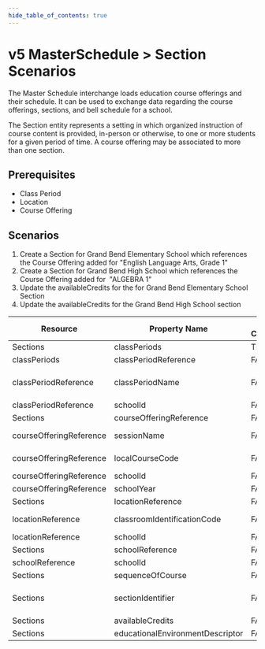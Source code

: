 ```yaml
---
hide_table_of_contents: true
---
```


# v5 MasterSchedule > Section Scenarios

The Master Schedule interchange loads education course offerings and their
schedule. It can be used to exchange data regarding the course offerings,
sections, and bell schedule for a school.

The Section entity represents a setting in which organized instruction of course
content is provided, in-person or otherwise, to one or more students for a given
period of time. A course offering may be associated to more than one section.

## Prerequisites

* Class Period
* Location
* Course Offering

## Scenarios

1. Create a Section for Grand Bend Elementary School which references the Course
   Offering added for "English Language Arts, Grade 1"
2. Create a Section for Grand Bend High School which references the Course
   Offering added for  "ALGEBRA 1"
3. Update the availableCredits for the for Grand Bend Elementary School Section
4. Update the availableCredits for the Grand Bend High School section

| Resource                | Property Name                    | Is Collection | Data Type                        | Required | Scenario 1: POST                                | Scenario 2: POST                                | Scenario 3: PUT                                 | Scenario 4: PUT                                 |
| ----------------------- | -------------------------------- | ------------- | -------------------------------- | -------- | ----------------------------------------------- | ----------------------------------------------- | ----------------------------------------------- | ----------------------------------------------- |
| Sections                | classPeriods                     | TRUE          | classPeriods{}                   | REQUIRED |                                                 |                                                 |                                                 |                                                 |
| classPeriods            | classPeriodReference             | FALSE         | classPeriodReference             | REQUIRED |                                                 |                                                 |                                                 |                                                 |
| classPeriodReference    | classPeriodName                  | FALSE         | string                           | REQUIRED | ["Class Period 01" if possible \| system value] | ["Class Period 01" if possible \| system value] | ["Class Period 01" if possible \| system value] | ["Class Period 01" if possible \| system value] |
| classPeriodReference    | schoolId                         | FALSE         | integer                          | REQUIRED | 255901107                                       | 255901001                                       | 255901107                                       | 255901001                                       |
| Sections                | courseOfferingReference          | FALSE         | courseOfferingReference          | REQUIRED |                                                 |                                                 |                                                 |                                                 |
| courseOfferingReference | sessionName                      | FALSE         | string                           | REQUIRED | 2016-2017 Fall Semester                         | 2016-2017 Fall Semester                         | 2016-2017 Fall Semester                         | 2016-2017 Fall Semester                         |
| courseOfferingReference | localCourseCode                  | FALSE         | string                           | REQUIRED | ["ELA-01" if possible \| system value]          | ["ALG-2" if possible \| system value]           | ["ELA-01" if possible \| system value]          | ["ALG-2" if possible \| system value]           |
| courseOfferingReference | schoolId                         | FALSE         | integer                          | REQUIRED | 255901107                                       | 255901001                                       | 255901107                                       | 255901001                                       |
| courseOfferingReference | schoolYear                       | FALSE         | integer                          | REQUIRED | 2017                                            | 2017                                            | 2017                                            | 2017                                            |
| Sections                | locationReference                | FALSE         | locationReference                | REQUIRED |                                                 |                                                 |                                                 |                                                 |
| locationReference       | classroomIdentificationCode      | FALSE         | string                           | REQUIRED | ["501" if possible \| system value]             | ["901" if possible \| system value]             | ["501" if possible \| system value]             | ["901" if possible \| system value]             |
| locationReference       | schoolId                         | FALSE         | integer                          | REQUIRED | 255901107                                       | 255901001                                       | 255901107                                       | 255901001                                       |
| Sections                | schoolReference                  | FALSE         | integer                          | REQUIRED |                                                 |                                                 |                                                 |                                                 |
| schoolReference         | schoolId                         | FALSE         | integer                          | REQUIRED | 255901107                                       | 255901001                                       | 255901107                                       | 255901001                                       |
| Sections                | sequenceOfCourse                 | FALSE         | integer                          | REQUIRED | 1                                               | 1                                               | 1                                               | 1                                               |
| Sections                | sectionIdentifier                | FALSE         | nvarchar                         | REQUIRED | ["ELA012017RM555" if possible \| system value]  | ["ALG12017RM901" if possible \| system value]   | ["ELA012017RM555" if possible \| system value]  | ["ALG12017RM901" if possible \| system value]   |
| Sections                | availableCredits                 | FALSE         | number                           | REQUIRED | 1                                               | 1                                               | **2**                                           | **3**                                           |
| Sections                | educationalEnvironmentDescriptor | FALSE         | educationalEnvironmentDescriptor | REQUIRED | Classroom                                       | Classroom                                       | Classroom                                       | Classroom                                       |
